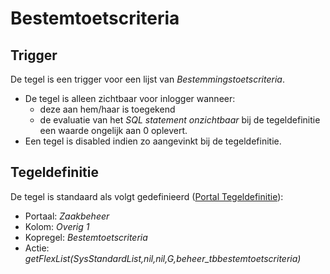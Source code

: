 # Bestemtoetscriteria

## Trigger

De tegel is een trigger voor een lijst van *Bestemmingstoetscriteria*.

* De tegel is alleen zichtbaar voor inlogger wanneer:
  * deze aan hem/haar is toegekend
  * de evaluatie van het *SQL statement onzichtbaar* bij de tegeldefinitie een waarde ongelijk aan 0 oplevert.
* Een tegel is disabled indien zo aangevinkt bij de tegeldefinitie.

## Tegeldefinitie

De tegel is standaard als volgt gedefinieerd ([Portal Tegeldefinitie](/docs/instellen_inrichten/portaldefinitie/portal_tegel.md)):

* Portaal: *Zaakbeheer*
* Kolom: *Overig 1*
* Kopregel: *Bestemtoetscriteria*
* Actie: *getFlexList(SysStandardList,nil,nil,G,beheer_tbbestemtoetscriteria)*
